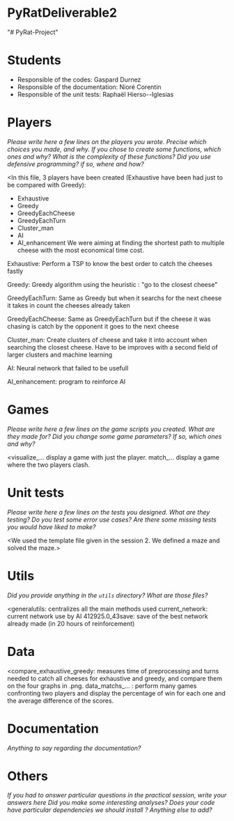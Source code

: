 # PyRatDeliverable2
"# PyRat-Project" 
# Students

- Responsible of the codes: Gaspard Durnez
- Responsible of the documentation: Nioré Corentin 
- Responsible of the unit tests: Raphaël Hierso--Iglesias



# Players

*Please write here a few lines on the players you wrote.*
*Precise which choices you made, and why.*
*If you chose to create some functions, which ones and why?*
*What is the complexity of these functions?*
*Did you use defensive programming? if so, where and how?*

<In this file, 3 players have been created (Exhaustive have been had just to be compared with Greedy):
- Exhaustive
- Greedy
- GreedyEachCheese
- GreedyEachTurn
- Cluster_man
- AI
- AI_enhancement
We were aiming at finding the shortest path to multiple cheese with the
most economical time cost.

Exhaustive: Perform a TSP to know the best order to catch the cheeses fastly

Greedy: Greedy algorithm using the heuristic : "go to the closest cheese"

GreedyEachTurn: Same as Greedy but when it searchs for the next cheese it takes in count the cheeses already taken

GreedyEachCheese: Same as GreedyEachTurn but if the cheese it was chasing is catch by the opponent it goes to the next cheese

Cluster_man: Create clusters of cheese and take it into account when searching the closest cheese. Have to be improves with a second field of larger clusters and machine learning

AI: Neural network that failed to be usefull

AI_enhancement: program to reinforce AI


>



# Games

*Please write here a few lines on the game scripts you created.*
*What are they made for?*
*Did you change some game parameters? If so, which ones and why?*

<visualize_... display a game with just the player.
match_... display a game where the two players clash.
>

# Unit tests

*Please write here a few lines on the tests you designed.*
*What are they testing?*
*Do you test some error use cases?*
*Are there some missing tests you would have liked to make?*

<We used the template file given in the session 2. We defined a maze and
solved the maze.>



# Utils

*Did you provide anything in the `utils` directory?*
*What are those files?*

<generalutils: centralizes all the main methods used
current_network: current network use by AI
412925.0_43save: save of the best network already made (in 20 hours of reinforcement)
>

# Data
<compare_exhaustive_greedy: measures time of preprocessing and turns needed to catch all cheeses for exhaustive and greedy, and compare them on the four graphs in .png.
data_matchs_... : perform many games confronting two players and display the percentage of win for each one and the average difference of the scores.

>

# Documentation

*Anything to say regarding the documentation?*





# Others

*If you had to answer particular questions in the practical session, write your answers here*
*Did you make some interesting analyses?*
*Does your code have particular dependencies we should install ?*
*Anything else to add?*

<write here>

